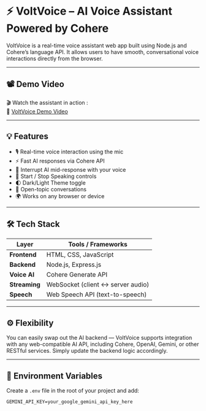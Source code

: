 # ⚡ VoltVoice – AI Voice Assistant Powered by Cohere

VoltVoice is a real-time voice assistant web app built using Node.js and Cohere’s language API. It allows users to have smooth, conversational voice interactions directly from the browser.

---

## 📽️ Demo Video

🎬 Watch the assistant in action :  
🔗 [VoltVoice Demo Video](https://drive.google.com/file/d/1f1p4mYbAhIFcH_US6PTaOrg9zEW70v5D/view?usp=drivesdk)


---

## 💡 Features

- 🎙️ Real-time voice interaction using the mic  
- ⚡ Fast AI responses via Cohere API  
- 🛑 Interrupt AI mid-response with your voice  
- 🔘 Start / Stop Speaking controls  
- 🌓 Dark/Light Theme toggle  
- 💬 Open-topic conversations  
- 🌍 Works on any browser or device

---

## 🛠️ Tech Stack

| Layer        | Tools / Frameworks |
|--------------|--------------------|
| **Frontend** | HTML, CSS, JavaScript |
| **Backend**  | Node.js, Express.js |
| **Voice AI** | Cohere Generate API |
| **Streaming**| WebSocket (client ↔ server audio) |
| **Speech**   | Web Speech API (text-to-speech) |

---

## ⚙️ Flexibility

You can easily swap out the AI backend — VoltVoice supports integration with any web-compatible AI API, including Cohere, OpenAI, Gemini, or other RESTful services. Simply update the backend logic accordingly.

---

## 🧾 Environment Variables

Create a `.env` file in the root of your project and add:

```env
GEMINI_API_KEY=your_google_gemini_api_key_here

